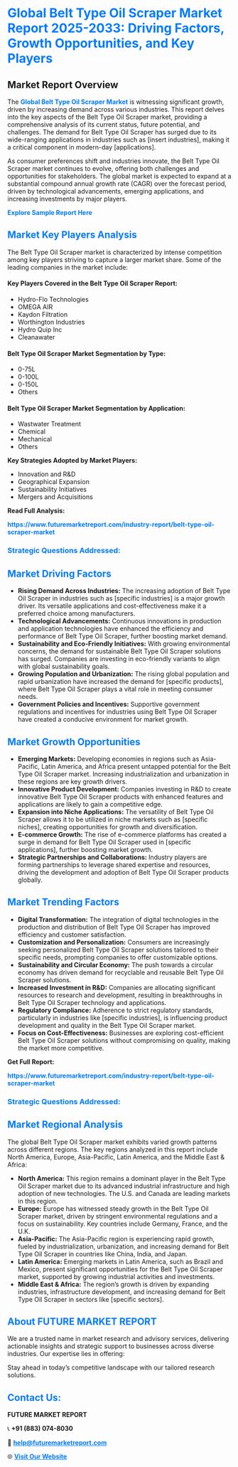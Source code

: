 <h1 style="color: #007BFF;">Global Belt Type Oil Scraper Market Report 2025-2033: Driving Factors, Growth Opportunities, and Key Players</h1>

<section id="overview">
<h2>Market Report Overview</h2>
<p>The <a href="https://www.futuremarketreport.com/industry-report/belt-type-oil-scraper-market" style="color: #007BFF; text-decoration: none;"><strong>Global Belt Type Oil Scraper Market</strong></a> is witnessing significant growth, driven by increasing demand across various industries. This report delves into the key aspects of the Belt Type Oil Scraper market, providing a comprehensive analysis of its current status, future potential, and challenges. The demand for Belt Type Oil Scraper has surged due to its wide-ranging applications in industries such as [insert industries], making it a critical component in modern-day [applications].</p>
<p>As consumer preferences shift and industries innovate, the Belt Type Oil Scraper market continues to evolve, offering both challenges and opportunities for stakeholders. The global market is expected to expand at a substantial compound annual growth rate (CAGR) over the forecast period, driven by technological advancements, emerging applications, and increasing investments by major players.</p>
</section>

<section id="overview">
<p><a href="https://www.futuremarketreport.com/request-sample/reportId=86250" style="color: #007BFF; text-decoration: none;"><strong>Explore Sample Report Here</strong></a></p>
</section>

<section id="key-players">
<h2 style="color: #007BFF;">Market Key Players Analysis</h2>
<p>The Belt Type Oil Scraper market is characterized by intense competition among key players striving to capture a larger market share. Some of the leading companies in the market include:</p>
<h4>Key Players Covered in the Belt Type Oil Scraper Report:</h4>
<ul><li>Hydro-Flo Technologies</li><li>OMEGA AIR</li><li>Kaydon Filtration</li><li>Worthington Industries</li><li>Hydro Quip Inc</li><li>Cleanawater</li></ul>
<h4>Belt Type Oil Scraper Market Segmentation by Type:</h4>
<ul><li>0-75L</li><li>0-100L</li><li>0-150L</li><li>Others</li></ul>

<h4>Belt Type Oil Scraper Market Segmentation by Application:</h4>
<ul><li>Wastwater Treatment</li><li>Chemical</li><li>Mechanical</li><li>Others</li></ul>
<p><strong>Key Strategies Adopted by Market Players:</strong></p>
<ul>
<li>Innovation and R&D</li>
<li>Geographical Expansion</li>
<li>Sustainability Initiatives</li>
<li>Mergers and Acquisitions</li>
</ul>
</section>

<section>
<p><strong>Read Full Analysis: </strong></p><a href="https://www.futuremarketreport.com/industry-report/belt-type-oil-scraper-market" style="color: #007BFF; text-decoration: none;"><strong>https://www.futuremarketreport.com/industry-report/belt-type-oil-scraper-market</strong></a>
<h3 style="color: #007BFF;">Strategic Questions Addressed:</h3>
</section>

<section id="driving-factors">
<h2 style="color: #007BFF;">Market Driving Factors</h2>
<ul>
<li><strong>Rising Demand Across Industries:</strong> The increasing adoption of Belt Type Oil Scraper in industries such as [specific industries] is a major growth driver. Its versatile applications and cost-effectiveness make it a preferred choice among manufacturers.</li>
<li><strong>Technological Advancements:</strong> Continuous innovations in production and application technologies have enhanced the efficiency and performance of Belt Type Oil Scraper, further boosting market demand.</li>
<li><strong>Sustainability and Eco-Friendly Initiatives:</strong> With growing environmental concerns, the demand for sustainable Belt Type Oil Scraper solutions has surged. Companies are investing in eco-friendly variants to align with global sustainability goals.</li>
<li><strong>Growing Population and Urbanization:</strong> The rising global population and rapid urbanization have increased the demand for [specific products], where Belt Type Oil Scraper plays a vital role in meeting consumer needs.</li>
<li><strong>Government Policies and Incentives:</strong> Supportive government regulations and incentives for industries using Belt Type Oil Scraper have created a conducive environment for market growth.</li>
</ul>
</section>

<section id="growth-opportunities">
<h2 style="color: #007BFF;">Market Growth Opportunities</h2>
<ul>
<li><strong>Emerging Markets:</strong> Developing economies in regions such as Asia-Pacific, Latin America, and Africa present untapped potential for the Belt Type Oil Scraper market. Increasing industrialization and urbanization in these regions are key growth drivers.</li>
<li><strong>Innovative Product Development:</strong> Companies investing in R&D to create innovative Belt Type Oil Scraper products with enhanced features and applications are likely to gain a competitive edge.</li>
<li><strong>Expansion into Niche Applications:</strong> The versatility of Belt Type Oil Scraper allows it to be utilized in niche markets such as [specific niches], creating opportunities for growth and diversification.</li>
<li><strong>E-commerce Growth:</strong> The rise of e-commerce platforms has created a surge in demand for Belt Type Oil Scraper used in [specific applications], further boosting market growth.</li>
<li><strong>Strategic Partnerships and Collaborations:</strong> Industry players are forming partnerships to leverage shared expertise and resources, driving the development and adoption of Belt Type Oil Scraper products globally.</li>
</ul>
</section>

<section id="trending-factors">
<h2 style="color: #007BFF;">Market Trending Factors</h2>
<ul>
<li><strong>Digital Transformation:</strong> The integration of digital technologies in the production and distribution of Belt Type Oil Scraper has improved efficiency and customer satisfaction.</li>
<li><strong>Customization and Personalization:</strong> Consumers are increasingly seeking personalized Belt Type Oil Scraper solutions tailored to their specific needs, prompting companies to offer customizable options.</li>
<li><strong>Sustainability and Circular Economy:</strong> The push towards a circular economy has driven demand for recyclable and reusable Belt Type Oil Scraper solutions.</li>
<li><strong>Increased Investment in R&D:</strong> Companies are allocating significant resources to research and development, resulting in breakthroughs in Belt Type Oil Scraper technology and applications.</li>
<li><strong>Regulatory Compliance:</strong> Adherence to strict regulatory standards, particularly in industries like [specific industries], is influencing product development and quality in the Belt Type Oil Scraper market.</li>
<li><strong>Focus on Cost-Effectiveness:</strong> Businesses are exploring cost-efficient Belt Type Oil Scraper solutions without compromising on quality, making the market more competitive.</li>
</ul>
</section>

<section>
<p><strong>Get Full Report: </strong></p><a href="https://www.futuremarketreport.com/industry-report/belt-type-oil-scraper-market" style="color: #007BFF; text-decoration: none;"><strong>https://www.futuremarketreport.com/industry-report/belt-type-oil-scraper-market</strong></a>
<h3 style="color: #007BFF;">Strategic Questions Addressed:</h3>
</section>


<section id="regional-analysis">
<h2 style="color: #007BFF;">Market Regional Analysis</h2>
<p>The global Belt Type Oil Scraper market exhibits varied growth patterns across different regions. The key regions analyzed in this report include North America, Europe, Asia-Pacific, Latin America, and the Middle East & Africa:</p>
<ul>
<li><strong>North America:</strong> This region remains a dominant player in the Belt Type Oil Scraper market due to its advanced industrial infrastructure and high adoption of new technologies. The U.S. and Canada are leading markets in this region.</li>
<li><strong>Europe:</strong> Europe has witnessed steady growth in the Belt Type Oil Scraper market, driven by stringent environmental regulations and a focus on sustainability. Key countries include Germany, France, and the U.K.</li>
<li><strong>Asia-Pacific:</strong> The Asia-Pacific region is experiencing rapid growth, fueled by industrialization, urbanization, and increasing demand for Belt Type Oil Scraper in countries like China, India, and Japan.</li>
<li><strong>Latin America:</strong> Emerging markets in Latin America, such as Brazil and Mexico, present significant opportunities for the Belt Type Oil Scraper market, supported by growing industrial activities and investments.</li>
<li><strong>Middle East & Africa:</strong> The region’s growth is driven by expanding industries, infrastructure development, and increasing demand for Belt Type Oil Scraper in sectors like [specific sectors].</li>
</ul>
</section>

<footer>
<h2 style="color: #007BFF;">About FUTURE MARKET REPORT</h2>
<p>We are a trusted name in market research and advisory services, delivering actionable insights and strategic support to businesses across diverse industries. Our expertise lies in offering:</p>

<p>Stay ahead in today’s competitive landscape with our tailored research solutions.</p>

<h2 style="color: #007BFF;">Contact Us:</h2>
<p><strong>FUTURE MARKET REPORT</strong></p>
<p>📞 <strong>+91 (883) 074-8030</strong></p>
<p>📧 <strong><a href="mailto:help@futuremarketreport.com" style="color: #007BFF;">help@futuremarketreport.com</a></strong></p>
<p>🌐 <strong><a href="https://www.futuremarketreport.com/" style="color: #007BFF;">Visit Our Website</a></strong></p>
</footer>